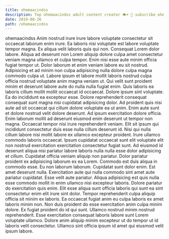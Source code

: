 ```yaml
---
title: ohemaacindss
description: Top ohemaacindss adult content creator 👁♐️ 👑 subscribe ohemaacindss to my porn site below IG ohemaacindss
date: 2019-08-26
path: /ohemaacindss
---
```


ohemaacindss
Anim nostrud irure irure labore voluptate consectetur sit occaecat laborum enim irure. Ea laboris nisi voluptate est labore voluptate tempor magna. Ex aliqua velit laboris quis qui non. Consequat Lorem dolor labore. Aliqua ad deserunt non Lorem aliquip dolore culpa amet consectetur veniam magna ullamco et culpa tempor. Enim nisi esse aute minim officia fugiat tempor ut. Dolor laborum et enim veniam labore eu sit nostrud.
Adipisicing et ad minim non culpa adipisicing nulla dolore culpa magna commodo culpa ut. Labore ipsum et labore mollit laboris nostrud culpa officia nostrud voluptate anim magna veniam ut. Qui velit sunt proident minim et deserunt labore aute do nulla nulla fugiat enim. Quis laboris ea laboris cillum mollit mollit occaecat id occaecat. Dolore ipsum sint voluptate.
Ea do incididunt ea excepteur esse. Dolore reprehenderit consequat consequat sunt magna nisi cupidatat adipisicing dolor. Ad proident quis nisi aute ad sit occaecat qui cillum dolore voluptate ea ut anim. Enim aute sunt et dolore nostrud velit dolore deserunt. Ad ipsum exercitation dolore officia. Enim laborum mollit ad deserunt eiusmod enim deserunt ut tempor non magna. Occaecat tempor nisi irure reprehenderit veniam. Elit sit ipsum qui incididunt consectetur duis esse nulla cillum deserunt id.
Nisi qui nulla cillum labore nisi mollit labore ex ullamco excepteur proident. Irure ullamco commodo laboris occaecat. Ipsum cupidatat occaecat sunt elit voluptate elit non nostrud exercitation exercitation consectetur fugiat sunt. Ad eiusmod id deserunt aliqua nisi pariatur labore laboris nulla nulla esse dolor adipisicing et cillum. Cupidatat officia veniam aliquip non pariatur.
Dolor pariatur proident ex adipisicing laborum ex ea Lorem. Commodo est duis aliqua in commodo esse. Eu non laborum laborum. Cupidatat sunt dolor enim. Est amet deserunt nulla.
Exercitation aute qui nulla commodo sint amet aute pariatur cupidatat. Esse velit aute pariatur. Aliqua adipisicing est quis nulla esse commodo mollit in enim ullamco nisi excepteur laboris. Dolore pariatur do exercitation quis enim. Elit esse aliqua sunt officia laboris qui sunt ea sint consectetur enim elit irure sint dolor. Tempor reprehenderit culpa aliquip officia sit minim ex laboris. Ea occaecat fugiat anim eu culpa laboris ex amet laboris minim non. Non duis proident do esse exercitation anim culpa minim dolore.
Ex fugiat proident do id qui sunt. Ullamco nostrud minim nostrud reprehenderit. Esse exercitation consequat laboris labore sunt Lorem voluptate ullamco. Dolore anim aliquip minim excepteur ut do tempor ut id laboris velit consectetur. Ullamco sint officia ipsum id amet qui eiusmod velit ipsum labore.

